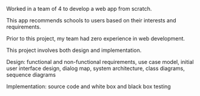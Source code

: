 Worked in a team of 4 to develop a web app from scratch.

This app recommends schools to users based on their interests and requirements.

Prior to this project, my team had zero experience in web development.

This project involves both design and implementation.

Design: functional and non-functional requirements, use case model, initial user interface design, dialog map, system architecture, class diagrams, sequence diagrams

Implementation: source code and white box and black box testing

